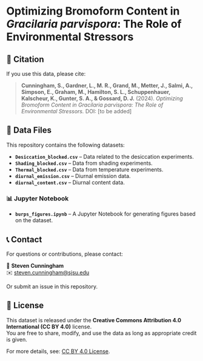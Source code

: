 # Optimizing Bromoform Content in *Gracilaria parvispora*: The Role of Environmental Stressors

## 📄 Citation

If you use this data, please cite:

> **Cunningham, S., Gardner, L., M. R., Grand, M., Metter, J., Salmi, A., Simpson, E., Graham, M., Hamilton, S. L., Schuppenhauer, Kalscheur, K., Gunter, S. A., & Gossard, D. J.** (2024). *Optimizing Bromoform Content in Gracilaria parvispora: The Role of Environmental Stressors.* DOI: [to be added]

## 📂 Data Files

This repository contains the following datasets:

- **`Desiccation_blocked.csv`** – Data related to the desiccation experiments.
- **`Shading_blocked.csv`** – Data from shading experiments.
- **`Thermal_blocked.csv`** – Data from temperature experiments.
- **`diurnal_emission.csv`** – Diurnal emission data.
- **`diurnal_content.csv`** – Diurnal content data.

### 📊 Jupyter Notebook

- **`burps_figures.ipynb`** – A Jupyter Notebook for generating figures based on the dataset.

## 📞 Contact

For questions or contributions, please contact:

📧 **Steven Cunningham**  
✉️ [steven.cunningham@sjsu.edu](mailto:steven.cunningham@sjsu.edu)

Or submit an issue in this repository.

## 📜 License

This dataset is released under the **Creative Commons Attribution 4.0 International (CC BY 4.0)** license.  
You are free to share, modify, and use the data as long as appropriate credit is given.  

For more details, see: [CC BY 4.0 License](https://creativecommons.org/licenses/by/4.0/).

